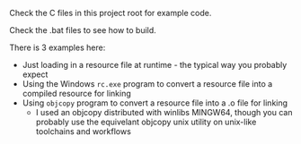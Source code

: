 Check the C files in this project root for example code.

Check the .bat files to see how to build.

There is 3 examples here:
- Just loading in a resource file at runtime - the typical way you probably expect
- Using the Windows `rc.exe` program to convert a resource file into a compiled resource for linking
- Using `objcopy` program to convert a resource file into a .o file for linking
  - I used an objcopy distributed with winlibs MINGW64, though you can probably use the equivelant objcopy unix utility on unix-like toolchains and workflows
